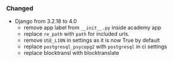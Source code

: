 ### Changed

- Django from 3.2.18 to 4.0
  - remove app label from `__init__.py` inside academy app
  - replace `re_path` with `path` for included urls.
  - remove `USE_L10N` in settings as it is now True by default
  - replace `postgresql_psycopg2` with `postgresql` in ci settings
  - replace blocktransl with blocktranslate

